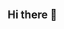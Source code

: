 <!-- https://www.profileme.dev/ 
https://god-level-python.notion.site/How-to-create-your-stunning-GitHub-profile-c6cac0ac6d20484dbf7d8f82ab2e2108
https://god-level-python.notion.site/Git-GitHub-Course-Make-Recruiters-reach-You-Build-your-stunning-profile-First-open-source-cont-439867a44e724488a590436a164f8dff
-->

## Hi there 👋

<!--Replace the following placeholders with your own information and content-->

<!-- Add your name and a background image 
<div align="center">
  <img src="your_background_image_url.jpg" alt="Background Image">
</div>

# Hi there, I'm Nikhil 👋

I'm a passionate Data Scientist based in [Your Location]. Welcome to my GitHub profile!

## About Me

- 🌟 [Your Introduction]: Briefly introduce yourself and your background.
- 🌱 [Your Current Focus]: Describe what you're currently working on or your main interests.
- 🔭 [Projects]: Mention some of your noteworthy projects.

## Skills

- 💻 Programming Languages: [List your programming languages]
- 🛠️ Technologies: [List your technologies and tools]
- 📊 Data Analysis: [List relevant data analysis tools or skills]
- 🧰 Other Skills: [Any additional skills]

## Hobbies

- 📚 Reading: [Your favorite genres or books]
- 🎨 Art: [Any art forms you enjoy]
- 🎮 Gaming: [Your favorite games or gaming platforms]
- 🌄 Travel: [Share your travel experiences]

## Fun Facts

- 😄 [Fun Fact 1]: Share an interesting tidbit about yourself.
- 🌟 [Fun Fact 2]: Another fun fact to captivate your readers.

## Connect with Me

Feel free to connect with me on my social media platforms and GitHub:

- [LinkedIn](https://www.linkedin.com/in/your-profile/)
- [Twitter](https://twitter.com/your-handle)
- [GitHub](https://github.com/your-username)
- [Website/Blog](https://your-website-url.com)
- [Email](mailto:youremail@example.com)

Thanks for stopping by! 😊-->





<!--
<a href="https://www.kaggle.com/nikhil1e9"><img height="64" width="64" src="https://cdn.simpleicons.org/kaggle/20BEFF" /><br>
<a href="https://www.linkedin.com/in/nikhil-kotra"><img height="50" width="50" src="https://cdn.simpleicons.org/LinkedIn/0A66C2" />
-->

<!--Github stats
[![Nikhil's GitHub stats-Dark](https://github-readme-stats.vercel.app/api?username=nikhil-1e9&show_icons=true&theme=dark#gh-dark-mode-only)](https://github.com/nikhil-1e9/github-readme-stats#gh-dark-mode-only)-->

<!--Most used languages
[![Top Langs](https://github-readme-stats.vercel.app/api/top-langs/?username=nikhil-1e9&layout=donut-vertical)](https://github.com/nikhil-1e9/github-readme-stats)
-->

<!--
**nikhil-1e9/nikhil-1e9** is a ✨ _special_ ✨ repository because its `README.md` (this file) appears on your GitHub profile.

Here are some ideas to get you started:

- 🔭 I’m currently working on ...
- 🌱 I’m currently learning ...
- 👯 I’m looking to collaborate on ...
- 🤔 I’m looking for help with ...
- 💬 Ask me about ...
- 📫 How to reach me: ...
- 😄 Pronouns: ...
- ⚡ Fun fact: ...
-->
<!--
![competition](https://road-to-kaggle-grandmaster.vercel.app/api/badges/nikhil1e9/competition/light)
![dataset](https://road-to-kaggle-grandmaster.vercel.app/api/badges/nikhil1e9/dataset/light)
![notebook](https://road-to-kaggle-grandmaster.vercel.app/api/badges/nikhil1e9/notebook/light)
![discussion](https://road-to-kaggle-grandmaster.vercel.app/api/badges/nikhil1e9/discussion/light)
-->
